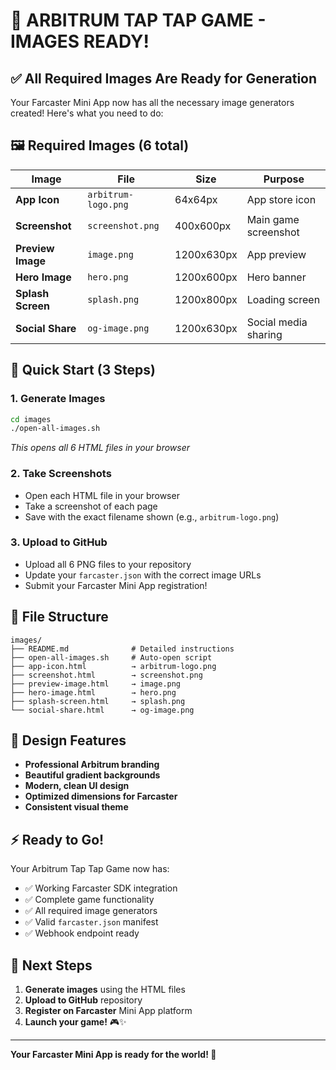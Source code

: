 # 🎯 **ARBITRUM TAP TAP GAME - IMAGES READY!**

## ✅ **All Required Images Are Ready for Generation**

Your Farcaster Mini App now has all the necessary image generators created! Here's what you need to do:

## 🖼️ **Required Images (6 total)**

| Image | File | Size | Purpose |
|-------|------|------|---------|
| **App Icon** | `arbitrum-logo.png` | 64x64px | App store icon |
| **Screenshot** | `screenshot.png` | 400x600px | Main game screenshot |
| **Preview Image** | `image.png` | 1200x630px | App preview |
| **Hero Image** | `hero.png` | 1200x600px | Hero banner |
| **Splash Screen** | `splash.png` | 1200x800px | Loading screen |
| **Social Share** | `og-image.png` | 1200x630px | Social media sharing |

## 🚀 **Quick Start (3 Steps)**

### 1. **Generate Images**
```bash
cd images
./open-all-images.sh
```
*This opens all 6 HTML files in your browser*

### 2. **Take Screenshots**
- Open each HTML file in your browser
- Take a screenshot of each page
- Save with the exact filename shown (e.g., `arbitrum-logo.png`)

### 3. **Upload to GitHub**
- Upload all 6 PNG files to your repository
- Update your `farcaster.json` with the correct image URLs
- Submit your Farcaster Mini App registration!

## 📁 **File Structure**
```
images/
├── README.md              # Detailed instructions
├── open-all-images.sh     # Auto-open script
├── app-icon.html          → arbitrum-logo.png
├── screenshot.html        → screenshot.png
├── preview-image.html     → image.png
├── hero-image.html        → hero.png
├── splash-screen.html     → splash.png
└── social-share.html      → og-image.png
```

## 🎨 **Design Features**
- **Professional Arbitrum branding**
- **Beautiful gradient backgrounds**
- **Modern, clean UI design**
- **Optimized dimensions for Farcaster**
- **Consistent visual theme**

## ⚡ **Ready to Go!**
Your Arbitrum Tap Tap Game now has:
- ✅ Working Farcaster SDK integration
- ✅ Complete game functionality
- ✅ All required image generators
- ✅ Valid `farcaster.json` manifest
- ✅ Webhook endpoint ready

## 🎯 **Next Steps**
1. **Generate images** using the HTML files
2. **Upload to GitHub** repository
3. **Register on Farcaster** Mini App platform
4. **Launch your game!** 🎮✨

---

**Your Farcaster Mini App is ready for the world! 🚀**